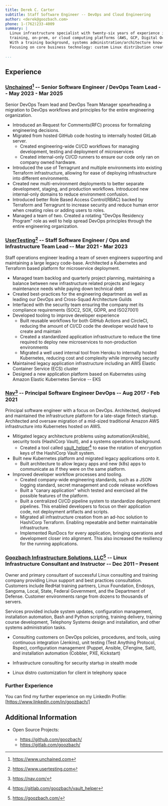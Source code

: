 ```yaml
---
title: Derek C. Carter
subtitle: Staff Software Engineer -- DevOps and Cloud Engineering
author: <derek@goozbach.com>
phone: 1-(762)233-4009  
summary: |
  Linux infrastructure specialist with twenty-six years of experience in
  training, on-prem, or cloud computing platforms (AWS, GCP, Digital Ocean).
  With a training background, systems administration/architecture know-how, and course development knowledge to architect robust, scalable digital infrastructure.
  Focusing on core business technology: custom Linux distribution creation, systems automation and DevOps methodologies, telecommunications, systems architecture, design and training.

...
```


## Experience
### [Unchained][][^10] -- Senior Software Engineer / DevOps Team Lead -- May 2023 - Mar 2025
Senior DevOps Team lead and DevOps Team Manager spearheading a migration to
DevOps workflows and principles for the entire engineering organization.

* Introduced an Request for Comments(RFC) process for formalizing engineering
    decisions.
* Migrated from hosted GitHub code hosting to internally hosted GitLab server.
    * Created engineering-wide CI/CD workflows for managing development,
        testing and deployment of microservices
    * Created internal-only CI/CD runners to ensure our code only ran on
        company owned hardware.
* Introduced the use of Terragrunt and multiple environments into existing
    Terraform infrastructure, allowing for ease of deploying infrastructure
    into different environments.
* Created new multi-environment deployments to better separate development, staging,
    and production workflows. Introduced new internal-only domains to reduce
    environment confusion.
* Introduced better Role Based Access Control(RBAC) backed by Terraform and
    Terragrunt to increase security and reduce human error when creating roles or
    adding users to roles.
* Managed a team of two. Created a rotating "DevOps Residency Program" role as well
    to help spread DevOps principles through the entire engineering organization.

### [UserTesting][][^11] -- Staff Software Engineer / Ops and Infrastructure Team Lead -- Mar 2021 - Mar 2023
Staff operations engineer leading a team of seven engineers supporting and
maintaining a large legacy code-base.
Architected a Kubernetes and Terraform based platform for microservice
deployment.

* Managed team backlog and quarterly project planning, maintaining a balance
    between new infrastructure related projects and legacy maintenance
    needs while paying down technical debt
* Created best-practices for the engineering department as well as leading our
    DevOps and Cross-Squad Architecture Guilds
* Interfaced with the security team ensuring the company met its compliance
    requirements (SOC2, SOX, GDPR, and ISO27001)
* Developed tooling to improve developer experience
    + Built reusable workflows for both GitHub Actions and CircleCI, reducing
        the amount of CI/CD code the developer would have to create and maintain
    + Created a standardized application infrastructure to reduce the time
        required to deploy new microservices to non-production environments
    + Migrated a well used internal tool from Heroku to internally hosted
        Kubernetes, reducing cost and complexity while improving security
* Maintained legacy application infrastructure including an AWS Elastic Container
    Service (ECS) cluster
* Designed a new application platform based on Kubernetes using Amazon Elastic
    Kubernetes Service -- EKS

### [Nav][][^12] -- Principal Software Engineer DevOps -- Aug 2017 - Feb 2021
Principal software engineer with a focus on DevOps. 
Architected, deployed and maintained the infrastructure platform for a late-stage fintech
startup.
Architected and oversaw migration of a mid-sized traditional Amazon AWS infrastructure
into Kubernetes hosted on AWS.

* Mitigated legacy architecture problems using automation(Ansible), security tools
    (HashiCorp Vault), and a systems operations background.
    + Created a tool called [vault_helper][][^1] to ease the rotation of encryption
        keys of the HashiCorp Vault system.
* Built new Kubernetes platform and migrated legacy applications onto it.
    + Built architecture to allow legacy apps and new (k8s) apps to communicate
        as if they were on the same platform.
* Improved developer workflow processes and tooling.
    + Created company-wide engineering standards, such as a JSON logging
        standard, secret management and code release workflows
    + Built a "canary application" which tested and exercised all the possible
        features of the platform.
    + Built a centralized CI/CD pipeline system to standardize deployment pipelines.
        This enabled developers to focus on their application code, not deployment
        artifacts and scripts.
    + Migrated all infrastructure creation from an ad-hoc solution to HashiCorp
        Terraform. Enabling repeatable and better maintainable infrastructure.
    + Implemented RunDocs for every application, bringing operations and
        development closer into alignment. This also increased the resiliency
        for the running applications.

### [Goozbach Infrastructure Solutions, LLC][][^13] -- Linux Infrastructure Consultant and Instructor -- Dec 2011 – Present
Owner and primary consultant of successful Linux consulting and training company providing Linux support and best practices consultation.
Customers include RedHat training partners, Linux Foundation, Endosys, Sangoma, Local, State, Federal Government, and the Department of Defense.
Customer environments range from dozens to thousands of servers.

Services provided include system updates, configuration management, installation automation, Bash and Python scripting, training delivery, training course development, Telephony Systems design and installation, and other systems administration tasks.

* Consulting customers on DevOps policies, procedures, and tools, using continuous integration (Jenkins), unit testing (Test Anything Protocol, Rspec), configuration management (Puppet, Ansible, CFengine, Salt), and installation automation (Cobbler, PXE, Kickstart)

* Infrastructure consulting for security startup in stealth mode

* Linux distro customization for client in telephony space

### Further Experience
You can find my further experience on my LinkedIn Profile: [https://www.linkedin.com/in/goozbach/]

## Additional Information
* Open Source Projects:
  * https://github.com/goozbach/
  * https://gitlab.com/goozbach/


  [https://www.linkedin.com/in/goozbach/]: https://www.linkedin.com/in/goozbach/
  [Unchained]: https://www.unchained.com/
  [UserTesting]: https://www.usertesting.com/
  [vault_helper]: https://gitlab.com/goozbach/vault_helper
  [Nav]: http://nav.com
  [Goozbach Infrastructure Solutions, LLC]: http://goozbach.com/

  [^1]: <https://gitlab.com/goozbach/vault_helper>  
  [^10]: <https://www.unchained.com>
  [^11]: <https://www.usertesting.com>
  [^12]: <https://nav.com/>
  [^13]: <https://goozbach.com/>

